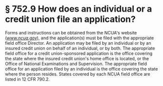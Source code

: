 # § 752.9   How does an individual or a credit union file an application?

Forms and instructions can be obtained from the NCUA's website (*www.ncua.gov*), and the application(s) must be filed with the appropriate field office Director. An application may be filed by an individual or by an insured credit union on behalf of an individual, or by both. The appropriate field office for a credit union-sponsored application is the office covering the state where the insured credit union's home office is located, or the Office of National Examinations and Supervision. The appropriate field office for an application filed by an individual is the office covering the state where the person resides. States covered by each NCUA field office are listed in 12 CFR 790.2.






